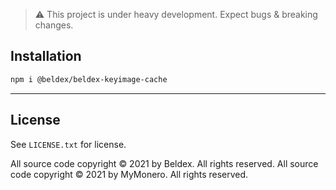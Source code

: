 
> :warning: This project is under heavy development. Expect bugs & breaking changes.

## Installation

```bash
npm i @beldex/beldex-keyimage-cache
```

-----

## License

See `LICENSE.txt` for license.

All source code copyright © 2021 by Beldex. All rights reserved.
All source code copyright © 2021 by MyMonero. All rights reserved.